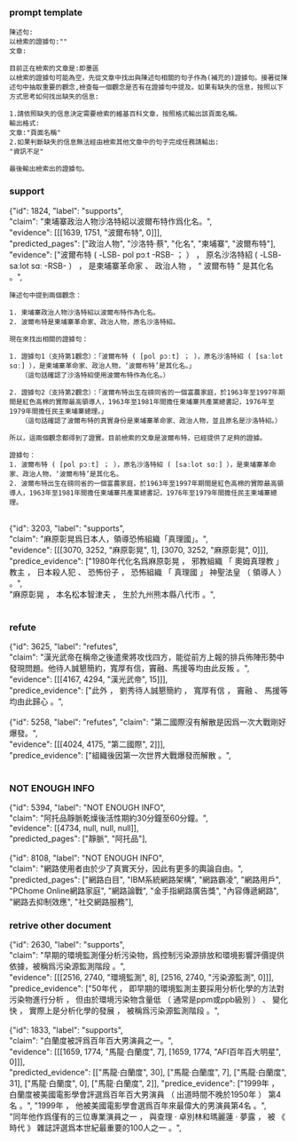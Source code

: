 
### prompt template
```
陳述句:
以檢索的證據句:""
文章:

目前正在檢索的文章是:即墨區
以檢索的證據句可能為空，先從文章中找出與陳述句相關的句子作為(補充的)證據句。接著從陳述句中抽取重要的觀念,檢查每一個觀念是否有在證據句中提及。如果有缺失的信息，按照以下方式思考如何找出缺失的信息:

1.請依照缺失的信息決定需要檢索的維基百科文章，按照格式輸出該頁面名稱。
輸出格式:
文章:"頁面名稱"
2.如果判斷缺失的信息無法經由檢索其他文章中的句子完成任務請輸出:
"資訊不足"

最後輸出檢索出的證據句。
```
### support
{"id": 1824, "label": "supports", <br>
"claim": "柬埔寨政治人物沙洛特紹以波爾布特作爲化名。", <br>
"evidence": [[[1639, 1751, "波爾布特", 0]]], <br>
"predicted_pages": ["政治人物", "沙洛特·蔡", "化名", "柬埔寨", "波爾布特"], <br>
"evidence": ["波爾布特 ( -LSB- pol pɔːt -RSB- ； ） ， 原名沙洛特紹 ( -LSB- saːlot sɑː -RSB- ） ， 是柬埔寨革命家 、 政治人物 ， “ 波爾布特 ” 是其化名 。", <br>
```
陳述句中提到兩個觀念：

1. 柬埔寨政治人物沙洛特紹以波爾布特作為化名。
2. 波爾布特是柬埔寨革命家、政治人物，原名沙洛特紹。

現在來找出相關的證據句：

1. 證據句1（支持第1觀念）：「波爾布特 ( [pol pɔːt] ； ），原名沙洛特紹 ( [saːlot sɑː] ），是柬埔寨革命家、政治人物，‘波爾布特’是其化名。」
   （這句話確認了沙洛特紹使用波爾布特作為化名。）

2. 證據句2（支持第2觀念）：「波爾布特出生在磅同省的一個富農家庭，於1963年至1997年期間是紅色高棉的實際最高領導人，1963年至1981年間擔任柬埔寨共產黨總書記，1976年至1979年間擔任民主柬埔寨總理。」
   （這句話確認了波爾布特的真實身份是柬埔寨革命家、政治人物，並且原名是沙洛特紹。）

所以，這兩個觀念都得到了證實。目前檢索的文章是波爾布特，已經提供了足夠的證據。

證據句：
1. 波爾布特 ( [pol pɔːt] ； ），原名沙洛特紹 ( [saːlot sɑː] ），是柬埔寨革命家、政治人物，‘波爾布特’是其化名。
2. 波爾布特出生在磅同省的一個富農家庭，於1963年至1997年期間是紅色高棉的實際最高領導人，1963年至1981年間擔任柬埔寨共產黨總書記，1976年至1979年間擔任民主柬埔寨總理。
```
<br>
{"id": 3203, "label": "supports", <br>
"claim": "麻原彰晃爲日本人，領導恐怖組織「真理國」。", <br>
"evidence": [[[3070, 3252, "麻原彰晃", 1], [3070, 3252, "麻原彰晃", 0]]], <br>
"predice_evidence": ["1980年代化名爲麻原彰晃 ， 邪教組織 「 奧姆真理教 」 教主 ， 日本殺人犯 、 恐怖份子 ， 恐怖組織 「 真理國 」 神聖法皇 （ 領導人 ） 。",<br>
"麻原彰晃  ， 本名松本智津夫 ， 生於九州熊本縣八代市 。",<br> 
<br>

### refute
{"id": 3625, "label": "refutes", <br>
"claim": "漢光武帝在稱帝之後遣衆將攻伐四方，能從前方上報的排兵佈陣形勢中發現問題。他待人誠懇簡約，寬厚有信，竇融、馬援等均由此反叛 。",  <br>
"evidence": [[[4167, 4294, "漢光武帝", 15]]],  <br>
"predice_evidence": ["此外 ， 劉秀待人誠懇簡約 ， 寬厚有信 ， 竇融 、 馬援等均由此歸心 。", <br> 
<br>
{"id": 5258, "label": "refutes", 
"claim": "第二國際沒有解散是因爲一次大戰剛好爆發。", <br>
"evidence": [[[4024, 4175, "第二國際", 2]]], <br>
"predice_evidence": ["組織後因第一次世界大戰爆發而解散 。", <br>
<br>

### NOT ENOUGH INFO
{"id": 5394, "label": "NOT ENOUGH INFO", <br>
"claim": "阿托品靜脈乾燥後活性期約30分鐘至60分鐘。", <br>
"evidence": [[4734, null, null, null]], <br>
"predicted_pages": ["靜脈", "阿托品"], <br>
<br>
{"id": 8108, "label": "NOT ENOUGH INFO",<br>
"claim": "網路使用者由於少了真實天分，因此有更多的輿論自由。", <br>
"predicted_pages": ["網路白目", "IBM系統網路架構", "網路霸凌", "網路用戶", "PChome Online網路家庭", "網路論戰", "金手指網路廣告獎", "內容傳遞網路", "網路去抑制效應", "社交網路服務"], <br>



### retrive other document
{"id": 2630, "label": "supports", <br>
"claim": "早期的環境監測僅分析污染物，爲控制污染源排放和環境影響評價提供依據，被稱爲污染源監測階段 。", <br>
"evidence": [[[2516, 2740, "環境監測", 8], [2516, 2740, "污染源監測", 0]]], <br>
"predice_evidence": ["50年代 ， 即早期的環境監測主要採用分析化學的方法對污染物進行分析 ， 但由於環境污染物含量低 （ 通常是ppm或ppb級別 ） 、 變化快 ， 實際上是分析化學的發展 ， 被稱爲污染源監測階段 。",<br>
<br>
{"id": 1833, "label": "supports", <br>
"claim": "白蘭度被評爲百年百大男演員之一。", <br>
"evidence": [[[1659, 1774, "馬龍·白蘭度", 7], [1659, 1774, "AFI百年百大明星", 0]]], <br>
"predicted_evidence": [["馬龍·白蘭度", 30], ["馬龍·白蘭度", 7], ["馬龍·白蘭度", 31], ["馬龍·白蘭度", 0], ["馬龍·白蘭度", 2]], 
"predice_evidence": ["1999年 ， 白蘭度被美國電影學會評選爲百年百大男演員 （ 出道時間不晚於1950年 ） 第4名 。", "1999年 ， 他被美國電影學會選爲百年來最偉大的男演員第4名 。", <br>
"同年他作爲僅有的三位專業演員之一 ， 與查理 · 卓別林和瑪麗蓮 · 夢露 ， 被 《 時代 》 雜誌評選爲本世紀最重要的100人之一 。", <br>
<br>


